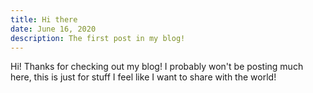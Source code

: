 ```yaml
---
title: Hi there
date: June 16, 2020
description: The first post in my blog!
---
```


Hi! Thanks for checking out my blog! I probably won't be posting much here, this is just for stuff I feel like I want to share with the world!
